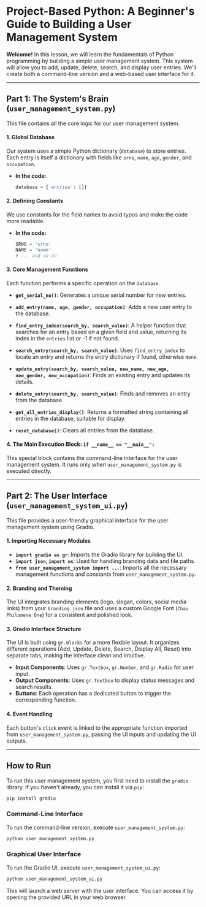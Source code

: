 # Project-Based Python: A Beginner's Guide to Building a User Management System

**Welcome!** In this lesson, we will learn the fundamentals of Python programming by building a simple user management system. This system will allow you to add, update, delete, search, and display user entries. We'll create both a command-line version and a web-based user interface for it.

---

## Part 1: The System's Brain (`user_management_system.py`)

This file contains all the core logic for our user management system.

#### 1. Global Database
Our system uses a simple Python dictionary (`database`) to store entries. Each entry is itself a dictionary with fields like `srno`, `name`, `age`, `gender`, and `occupation`.

*   **In the code:**
    ```python
    database = {'entries': []}
    ```

#### 2. Defining Constants
We use constants for the field names to avoid typos and make the code more readable.

*   **In the code:**
    ```python
    SRNO = 'srno'
    NAME = 'name'
    # ... and so on
    ```

#### 3. Core Management Functions
Each function performs a specific operation on the `database`.

*   **`get_serial_no()`**: Generates a unique serial number for new entries.

*   **`add_entry(name, age, gender, occupation)`**: Adds a new user entry to the database.

*   **`find_entry_index(search_by, search_value)`**: A helper function that searches for an entry based on a given field and value, returning its index in the `entries` list or -1 if not found.

*   **`search_entry(search_by, search_value)`**: Uses `find_entry_index` to locate an entry and returns the entry dictionary if found, otherwise `None`.

*   **`update_entry(search_by, search_value, new_name, new_age, new_gender, new_occupation)`**: Finds an existing entry and updates its details.

*   **`delete_entry(search_by, search_value)`**: Finds and removes an entry from the database.

*   **`get_all_entries_display()`**: Returns a formatted string containing all entries in the database, suitable for display.

*   **`reset_database()`**: Clears all entries from the database.

#### 4. The Main Execution Block: `if __name__ == "__main__":`
This special block contains the command-line interface for the user management system. It runs only when `user_management_system.py` is executed directly.

---

## Part 2: The User Interface (`user_management_system_ui.py`)

This file provides a user-friendly graphical interface for the user management system using Gradio.

#### 1. Importing Necessary Modules
*   **`import gradio as gr`**: Imports the Gradio library for building the UI.
*   **`import json`, `import os`**: Used for handling branding data and file paths.
*   **`from user_management_system import ...`**: Imports all the necessary management functions and constants from `user_management_system.py`.

#### 2. Branding and Theming
The UI integrates branding elements (logo, slogan, colors, social media links) from your `branding.json` file and uses a custom Google Font (`Chau Philomene One`) for a consistent and polished look.

#### 3. Gradio Interface Structure
The UI is built using `gr.Blocks` for a more flexible layout. It organizes different operations (Add, Update, Delete, Search, Display All, Reset) into separate tabs, making the interface clean and intuitive.

*   **Input Components**: Uses `gr.Textbox`, `gr.Number`, and `gr.Radio` for user input.
*   **Output Components**: Uses `gr.Textbox` to display status messages and search results.
*   **Buttons**: Each operation has a dedicated button to trigger the corresponding function.

#### 4. Event Handling
Each button's `click` event is linked to the appropriate function imported from `user_management_system.py`, passing the UI inputs and updating the UI outputs.

---

## How to Run

To run this user management system, you first need to install the `gradio` library. If you haven't already, you can install it via `pip`:

```bash
pip install gradio
```

### Command-Line Interface

To run the command-line version, execute `user_management_system.py`:

```bash
python user_management_system.py
```

### Graphical User Interface

To run the Gradio UI, execute `user_management_system_ui.py`:

```bash
python user_management_system_ui.py
```

This will launch a web server with the user interface. You can access it by opening the provided URL in your web browser.